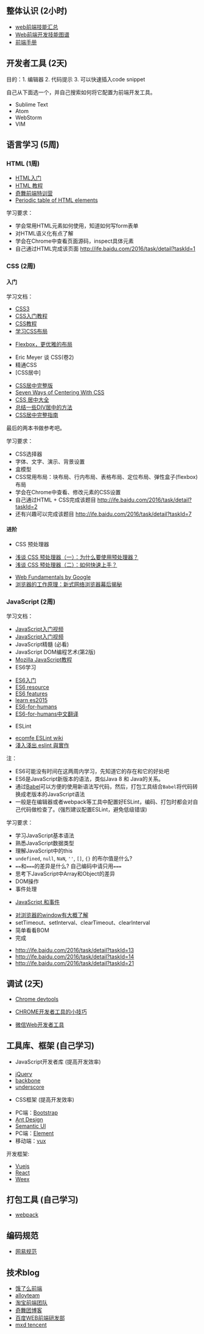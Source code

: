 ## 整体认识 (2小时)

- [web前端技能汇总](https://github.com/JacksonTian/fks)
- [Web前端开发技能图谱](https://github.com/TeamStuQ/skill-map/blob/master/data/map-HTML5.md)
- [前端手册](http://fe.leozhang2018.me/)


## 开发者工具 (2天)

目的：1. 编辑器 2. 代码提示 3. 可以快速插入code snippet

自己从下面选一个，并自己搜索如何将它配置为前端开发工具。

- Sublime Text
- Atom
- WebStorm
- VIM


## 语言学习 (5周)

### HTML (1周)

- [HTML入门](http://study.163.com/course/introduction/171001.htm#/courseDetail)
- [HTML 教程](http://www.w3school.com.cn/html/index.asp)
- [奇舞前端特训营](https://t.75team.com/)
- [Periodic table of HTML elements](https://madebymike.com.au/html5-periodic-table/)

学习要求：

- 学会常用HTML元素如何使用，知道如何写form表单
- 对HTML语义化有点了解
- 学会在Chrome中查看页面源码，inspect具体元素
- 自己通过HTML完成该页面 <http://ife.baidu.com/2016/task/detail?taskId=1>

### CSS (2周)

#### 入门

学习文档：

- [CSS3](http://study.163.com/course/introduction/190001.htm#/courseDetail)
- [CSS入门教程](https://developer.mozilla.org/zh-CN/docs/Web/Guide/CSS/Getting_started)
- [CSS教程](http://www.w3school.com.cn/css/index.asp)
- [学习CSS布局](http://zh.learnlayout.com/)
 + [Flexbox，更优雅的布局](https://segmentfault.com/a/1190000002490633)
- Eric Meyer 谈 CSS(卷2)
- 精通CSS
- [CSS居中]
 + [CSS居中完整版](https://github.com/Erichain/css-center-complete/blob/master/README-ZH_CN.md)
 + [Seven Ways of Centering With CSS](http://thenewcode.com/723/Seven-Ways-of-Centering-With-CSS)
 + [CSS 居中大全](http://jinlong.github.io/2013/08/13/centering-all-the-directions/)
 + [总结一些DIV居中的方法](https://github.com/simaQ/cssfun/issues/3)
 + [CSS居中完整指南](https://www.w3cplus.com/css/centering-css-complete-guide.html)

最后的两本书做参考吧。

学习要求：

- CSS选择器
- 字体、文字、演示、背景设置
- 盒模型
- CSS常用布局：块布局、行内布局、表格布局、定位布局、弹性盒子(flexbox)布局
- 学会在Chrome中查看、修改元素的CSS设置
- 自己通过HTML + CSS完成该题目 <http://ife.baidu.com/2016/task/detail?taskId=2>
- 还有兴趣可以完成该题目 <http://ife.baidu.com/2016/task/detail?taskId=7>

#### 进阶

- CSS 预处理器
 + [浅谈 CSS 预处理器（一）：为什么要使用预处理器？](https://github.com/cssmagic/blog/issues/73)
 + [浅谈 CSS 预处理器（二）：如何快速上手？](https://github.com/cssmagic/blog/issues/74)
- [Web Fundamentals by Google](https://developers.google.com/web/fundamentals/)
- [浏览器的工作原理：新式网络浏览器幕后揭秘](https://www.html5rocks.com/zh/tutorials/internals/howbrowserswork/)

### JavaScript (2周)

学习文档：

- [JavaScript入门视频](http://study.163.com/course/introduction/195001.htm#/courseDetail)
- [JavaScript入门视频](http://www.imooc.com/learn/36)
- JavaScript精髓 (必看)
- JavaScript DOM编程艺术(第2版)
- [Mozilla JavaScript教程](https://developer.mozilla.org/zh-CN/docs/Web/JavaScript)
- ES6学习
 + [ES6入门](http://es6.ruanyifeng.com)
 + [ES6 resource](https://github.com/lenville/es6-resources/blob/master/zh-Hans.md)
 + [ES6 features](https://github.com/ES-CN/es6features)
 + [learn es2015](https://babeljs.io/learn-es2015/)
 + [ES6-for-humans](https://github.com/metagrover/ES6-for-humans)
 + [ES6-for-humans中文翻译](https://www.gitbook.com/book/imbubble/es6-for-humans/details/zh-CN-master)
- ESLint
 + [ecomfe ESLint wiki](https://github.com/ecomfe/fecs/wiki/ESLint)
 + [淺入淺出 eslint 與實作](http://denny.qollie.com/2016/07/11/eslint-fxcking-setup/)


注：

- ES6可能没有时间在这两周内学习，先知道它的存在和它的好处吧
- ES6是JavaScript新版本的语法，类似Java 8 和 Java的关系。
-  通过[Babel](https://babeljs.io)可以方便的使用新语法写代码，然后，打包工具结合`Babel`将代码转换成老版本的JavaScript语法
- 一般是在编辑器或者webpack等工具中配置好ESLint，编码、打包时都会对自己代码做检查了。(强烈建议配置ESLint，避免低级错误)

学习要求：

- 学习JavaScript基本语法
- 熟悉JavaScript数据类型
- 理解JavaScript中的this
- `undefined`, `null`, `NaN`, `''`, `[]`, `{}` 的布尔值是什么?
- `==`和`===`的差异是什么? 自己编码中请只用`===`
- 思考下JavaScript中Array和Object的差异
- DOM操作
- 事件处理
 + [JavaScript 和事件](http://yujiangshui.com/javascript-event/)
- [对浏览器的window有大概了解](http://www.w3school.com.cn/jsref/dom_obj_window.asp)
- setTimeout、setInterval、clearTimeout、clearInterval
- 简单看看BOM
- 完成
 + <http://ife.baidu.com/2016/task/detail?taskId=13>
 + <http://ife.baidu.com/2016/task/detail?taskId=14>
 + <http://ife.baidu.com/2016/task/detail?taskId=21>

## 调试 (2天)

- [Chrome devtools](https://developer.chrome.com/devtools)
 + [CHROME开发者工具的小技巧](http://coolshell.cn/articles/17634.html)
- [微信Web开发者工具](https://mp.weixin.qq.com/wiki/10/e5f772f4521da17fa0d7304f68b97d7e.html)

## 工具库、框架 (自己学习)

- JavaScript开发者库 (提高开发效率)
 + [jQuery](http://jquery.com/)
 + [backbone](http://backbonejs.org/)
 + [underscore](http://underscorejs.org/)
- CSS框架 (提高开发效率)
 + PC端：[Bootstrap](http://www.bootcss.com/)
 + [Ant Design](https://ant.design/)
 + [Semantic UI](http://www.semantic-ui.cn/)
 + PC端：[Element](http://element.eleme.io/#/zh-CN)
 + 移动端：[vux](https://vux.li/#!/)


开发框架:

- [Vuejs](http://vuejs.org.cn)
- [React](https://facebook.github.io/react/)
- [Weex](http://weex-project.io/)

## 打包工具 (自己学习)

- [webpack](https://webpack.github.io/)

## 编码规范

- [网易规范](http://nec.netease.com/)

## 技术blog

- [饿了么前端](https://zhuanlan.zhihu.com/ElemeFE)
- [alloyteam](http://www.alloyteam.com/)
- [淘宝前端团队](http://taobaofed.org/)
- [奇舞团博客](https://75team.com/)
- [百度WEB前端研发部](http://fex.baidu.com/)
- [mxd tencent](http://mxd.tencent.com/)

